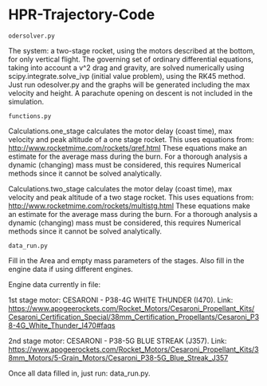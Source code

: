 # HPR-Trajectory-Code
    
    odersolver.py

  The system: a two-stage rocket, using the motors described at the bottom, for only vertical flight.
  The governing set of ordinary differential equations, taking into account a v^2 drag and gravity, are solved numerically
  using scipy.integrate.solve_ivp (initial value problem), using the RK45 method.  Just run odesolver.py and the graphs
  will be generated including the max velocity and height.  A parachute opening on descent is not included in the simulation.


    functions.py

  Calculations.one_stage calculates the motor delay (coast time), max velocity and peak altitude of a one stage rocket.
  This uses equations from: http://www.rocketmime.com/rockets/qref.html
  These equations make an estimate for the average mass during the burn.  For a thorough analysis a dynamic (changing) mass must be considered, this requires Numerical methods since it cannot be solved analytically.

  Calculations.two_stage calculates the motor delay (coast time), max velocity and peak altitude of a two stage rocket.
  This uses equations from: http://www.rocketmime.com/rockets/multistg.html
  These equations make an estimate for the average mass during the burn.  For a thorough analysis a dynamic (changing) mass must be considered, this requires Numerical methods since it cannot be solved analytically.

    data_run.py
    
   Fill in the Area and empty mass parameters of the stages.
   Also fill in the engine data if using different engines.
   
   Engine data currently in file:
   
   1st stage motor: CESARONI - P38-4G WHITE THUNDER (I470).
   Link: https://www.apogeerockets.com/Rocket_Motors/Cesaroni_Propellant_Kits/Cesaroni_Certification_Special/38mm_Certification_Propellants/Cesaroni_P38-4G_White_Thunder_I470#faqs
   
   2nd stage motor: CESARONI - P38-5G BLUE STREAK (J357).
   Link: https://www.apogeerockets.com/Rocket_Motors/Cesaroni_Propellant_Kits/38mm_Motors/5-Grain_Motors/Cesaroni_P38-5G_Blue_Streak_J357
   
   Once all data filled in, just run: data_run.py.
   
  
   
   
